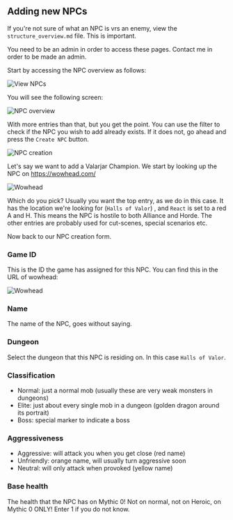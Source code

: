 ## Adding new NPCs
If you're not sure of what an NPC is vrs an enemy, view the `structure_overview.md` file.
This is important.

<aside class="notice">
You need to be an admin in order to access these pages. Contact me in order to be made an admin.
</aside>

Start by accessing the NPC overview as follows:

![View NPCs](https://github.com/Wotuu/keystone.guru/raw/development/src/resources/assets/images/tutorials/contribution/1.png "NPCs")

You will see the following screen:

![NPC overview](https://github.com/Wotuu/keystone.guru/raw/development/src/resources/assets/images/tutorials/contribution/2.png "NPCs overview")

With more entries than that, but you get the point. You can use the filter to check if the NPC
you wish to add already exists. If it does not, go ahead and press the `Create NPC` button.

![NPC creation](https://github.com/Wotuu/keystone.guru/raw/development/src/resources/assets/images/tutorials/contribution/3.png "NPCs creation")

Let's say we want to add a Valarjar Champion. We start by looking up the NPC on https://wowhead.com/

![Wowhead](https://github.com/Wotuu/keystone.guru/raw/development/src/resources/assets/images/tutorials/contribution/4.png "Wowhead")

Which do you pick? Usually you want the top entry, as we do in this case. It has the location we're looking for (`Halls of Valor`)
, and `React` is set to a red A and H. This means the NPC is hostile to both Alliance and Horde. The
other entries are probably used for cut-scenes, special scenarios etc.

Now back to our NPC creation form.

### Game ID
This is the ID the game has assigned for this NPC. You can find this in the URL of wowhead:

![Wowhead](https://github.com/Wotuu/keystone.guru/raw/development/src/resources/assets/images/tutorials/contribution/5.png "Wowhead")

### Name
The name of the NPC, goes without saying.

### Dungeon
Select the dungeon that this NPC is residing on. In this case `Halls of Valor`.

### Classification
* Normal: just a normal mob (usually these are very weak monsters in dungeons)
* Elite: just about every single mob in a dungeon (golden dragon around its portrait)
* Boss: special marker to indicate a boss

### Aggressiveness
* Aggressive: will attack you when you get close (red name)
* Unfriendly: orange name, will usually turn aggressive soon
* Neutral: will only attack when provoked (yellow name)

### Base health
The health that the NPC has on Mythic 0! Not on normal, not on Heroic, on Mythic 0 ONLY! Enter 1 
if you do not know.